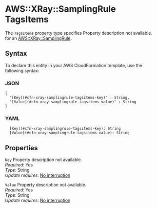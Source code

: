 # AWS::XRay::SamplingRule TagsItems<a name="aws-properties-xray-samplingrule-tagsitems"></a>

<a name="aws-properties-xray-samplingrule-tagsitems-description"></a>The `TagsItems` property type specifies Property description not available\. for an [AWS::XRay::SamplingRule](aws-resource-xray-samplingrule.md)\.

## Syntax<a name="aws-properties-xray-samplingrule-tagsitems-syntax"></a>

To declare this entity in your AWS CloudFormation template, use the following syntax:

### JSON<a name="aws-properties-xray-samplingrule-tagsitems-syntax.json"></a>

```
{
  "[Key](#cfn-xray-samplingrule-tagsitems-key)" : String,
  "[Value](#cfn-xray-samplingrule-tagsitems-value)" : String
}
```

### YAML<a name="aws-properties-xray-samplingrule-tagsitems-syntax.yaml"></a>

```
  [Key](#cfn-xray-samplingrule-tagsitems-key): String
  [Value](#cfn-xray-samplingrule-tagsitems-value): String
```

## Properties<a name="aws-properties-xray-samplingrule-tagsitems-properties"></a>

`Key` <a name="cfn-xray-samplingrule-tagsitems-key"></a>
Property description not available\.  
_Required_: Yes  
_Type_: String  
_Update requires_: [No interruption](https://docs.aws.amazon.com/AWSCloudFormation/latest/UserGuide/using-cfn-updating-stacks-update-behaviors.html#update-no-interrupt)

`Value` <a name="cfn-xray-samplingrule-tagsitems-value"></a>
Property description not available\.  
_Required_: Yes  
_Type_: String  
_Update requires_: [No interruption](https://docs.aws.amazon.com/AWSCloudFormation/latest/UserGuide/using-cfn-updating-stacks-update-behaviors.html#update-no-interrupt)
